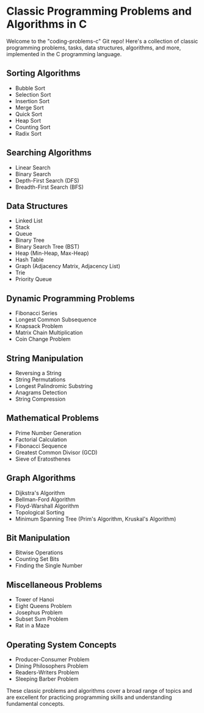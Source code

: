 # Classic Programming Problems and Algorithms in C

Welcome to the "coding-problems-c" Git repo! Here's a collection of classic programming problems, tasks, data structures, algorithms, and more, implemented in the C programming language.

## Sorting Algorithms
- Bubble Sort
- Selection Sort
- Insertion Sort
- Merge Sort
- Quick Sort
- Heap Sort
- Counting Sort
- Radix Sort

## Searching Algorithms
- Linear Search
- Binary Search
- Depth-First Search (DFS)
- Breadth-First Search (BFS)

## Data Structures
- Linked List
- Stack
- Queue
- Binary Tree
- Binary Search Tree (BST)
- Heap (Min-Heap, Max-Heap)
- Hash Table
- Graph (Adjacency Matrix, Adjacency List)
- Trie
- Priority Queue

## Dynamic Programming Problems
- Fibonacci Series
- Longest Common Subsequence
- Knapsack Problem
- Matrix Chain Multiplication
- Coin Change Problem

## String Manipulation
- Reversing a String
- String Permutations
- Longest Palindromic Substring
- Anagrams Detection
- String Compression

## Mathematical Problems
- Prime Number Generation
- Factorial Calculation
- Fibonacci Sequence
- Greatest Common Divisor (GCD)
- Sieve of Eratosthenes

## Graph Algorithms
- Dijkstra's Algorithm
- Bellman-Ford Algorithm
- Floyd-Warshall Algorithm
- Topological Sorting
- Minimum Spanning Tree (Prim's Algorithm, Kruskal's Algorithm)

## Bit Manipulation
- Bitwise Operations
- Counting Set Bits
- Finding the Single Number

## Miscellaneous Problems
- Tower of Hanoi
- Eight Queens Problem
- Josephus Problem
- Subset Sum Problem
- Rat in a Maze

## Operating System Concepts
- Producer-Consumer Problem
- Dining Philosophers Problem
- Readers-Writers Problem
- Sleeping Barber Problem

These classic problems and algorithms cover a broad range of topics and are excellent for practicing programming skills and understanding fundamental concepts.